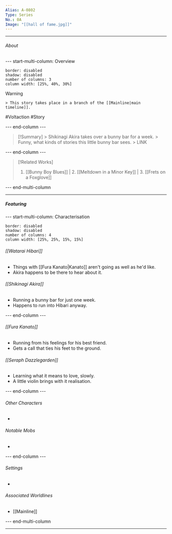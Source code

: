 ```yaml
---
Alias: A-0802
Type: Series
No.: 0A
Image: "[[hall of fame.jpg]]"
---
```




----
###### About
--- start-multi-column: Overview
```column-settings
border: disabled
shadow: disabled
number of columns: 3
column width: [25%, 40%, 30%]
```

> [!Warning]
    > This story takes place in a branch of the [[Mainline|main timeline]].

#Voltaction #Story

--- end-column ---

> [!Summary]
    > Shikinagi Akira takes over a bunny bar for a week.
    > Funny, what kinds of stories this little bunny bar sees.
    > LINK

--- end-column ---

>[!Related Works]
> 1. [[Bunny Boy Blues]] | 2. [[Meltdown in a Minor Key]] | 3. [[Frets on a Foxglove]]

--- end-multi-column



----
##### Featuring

--- start-multi-column: Characterisation
```column-settings 
border: disabled
shadow: disabled
number of columns: 4
column width: [25%, 25%, 15%, 15%]
```

###### [[Watarai Hibari]]
- Things with [[Fura Kanato|Kanato]] aren't going as well as he'd like.
- Akira happens to be there to hear about it.

###### [[Shikinagi Akira]]
- Running a bunny bar for just one week.
- Happens to run into Hibari anyway.


--- end-column ---

###### [[Fura Kanato]]
- Running from his feelings for his best friend.
- Gets a call that ties his feet to the ground.

###### [[Seraph Dazzlegarden]]
- Learning what it means to love, slowly.
- A little violin brings with it realisation.

--- end-column ---

###### Other Characters
- 

###### Notable Mobs
- 

--- end-column ---

###### Settings
- 

###### Associated Worldlines
- [[Mainline]]

--- end-multi-column 

----




